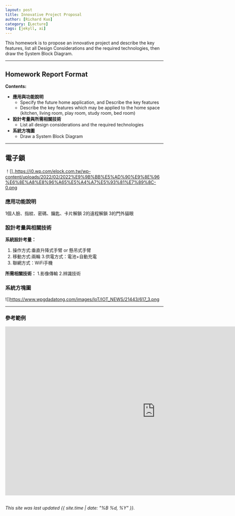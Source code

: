 ```yaml
---
layout: post
title: Innovative Project Proposal
author: [Richard Kuo]
category: [Lecture]
tags: [jekyll, ai]
---
```


This homework is to propose an innovative project and describe the key features, list all Design Considerations and the required technologies, then draw the System Block Diagram.

---
## Homework Report Format
**Contents:**<br>
* **應用與功能說明**
  - Specify the future home application, and Describe the key features
  - Describe the key features which may be applied to the home space (kitchen, living room, play room, study room, bed room)
* **設計考量與所需相關技術**
  - List all design considerations and the required technologies
* **系統方塊圖**
  - Draw a System Block Diagram

---
## 電子鎖
！[]_https://i0.wp.com/elock.com.tw/wp-content/uploads/2022/02/2022%E9%9B%BB%E5%AD%90%E9%8E%96%E6%8E%A8%E8%96%A65%E5%A4%A7%E5%93%81%E7%89%8C-0.png
### 應用功能說明
1個人臉、指紋、密碼、鑰匙、卡片解鎖
2的遠程解鎖
3的門外貓眼
### 設計考量與相關技術
**系統設計考量：**<br>
1. 操作方式:垂直升降式手臂 or 懸吊式手臂
2. 移動方式:兩輪 
3.供電方式：電池+自動充電
4. 聯網方式：WiFi手機

**所需相關技術：**
1.影像傳輸
2.辨識技術

### 系統方塊圖
![]https://www.wpgdadatong.com/images/IoT/IOT_NEWS/21443/617_3.png

---
### 參考範例
<iframe width="954" height="537" src="https://www.youtube.com/embed/d7NcoepWlyU" title="Real time reinforcement learning demo" frameborder="0" allow="accelerometer; autoplay; clipboard-write; encrypted-media; gyroscope; picture-in-picture; web-share" allowfullscreen></iframe>

<br>
<br>

*This site was last updated {{ site.time | date: "%B %d, %Y" }}.*



